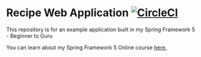 # Recipe Web Application [![CircleCI](https://circleci.com/gh/ekoca/recipe-app.svg?style=svg)](https://circleci.com/gh/ekoca/recipe-app)

This repository is for an example application built in my Spring Framework 5 - Beginner to Guru

You can learn about my Spring Framework 5 Online course [here.](https://go.springframework.guru/spring-framework-5-online-course)
